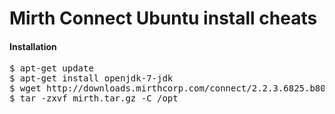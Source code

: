 Mirth Connect Ubuntu install cheats
===================================

<h4>Installation</h4>
<pre>
$ apt-get update
$ apt-get install openjdk-7-jdk
$ wget http://downloads.mirthcorp.com/connect/2.2.3.6825.b80/mirthconnect-2.2.3.6825.b80-unix.tar.gz -O mirth.tar.gz
$ tar -zxvf mirth.tar.gz -C /opt
</pre>
